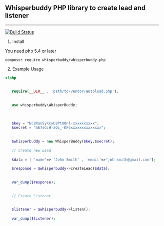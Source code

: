 ## Whisperbuddy PHP library to create lead and listener ##


----------
[![Build Status](https://travis-ci.org/ydatech/whisperbuddy-php.svg?branch=master)](https://travis-ci.org/ydatech/whisperbuddy-php)

 1. Install
 
 You need php 5.4 or later
 
 ```
 composer require whisperbuddy/whisperbuddy-php
 ```
 
 2. Example Usage
 

 ```php
<?php
	
	
	require(__DIR__ . 'path/to/vendor/autoload.php');
	
	
	use whisperbuddy\WhisperBuddy;
	
	
	
	$key = "NC8XanSyKcyU8PtUOnl-xxxxxxxxxx";
	$secret = "mE7sGcH-zQc_-KF6xxxxxxxxxxxxxx";
	
	
	$whisperbuddy = new WhisperBuddy($key,$secret);
	
	// Create new Lead
	
	$data = [ 'name'=> 'John Smith' , 'email'=>'johnsmith@gmail.com'];
	
	$response = $whisperbuddy->createLead($data);
	
	
	var_dump($response);
	
	
	// Create Listener
	
	
	$listener = $whisperbuddy->listen();
	
	var_dump($listener);
	
	
```
